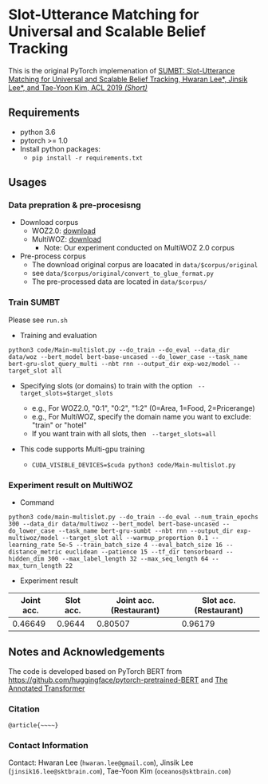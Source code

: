 # Slot-Utterance Matching for Universal and Scalable Belief Tracking

This is the original PyTorch implemenation of [SUMBT: Slot-Utterance Matching for Universal and Scalable Belief Tracking, Hwaran Lee*, Jinsik Lee*, and Tae-Yoon Kim, ACL 2019 *(Short)*](https://arxiv.org/abs/1907.07421)

## Requirements
* python 3.6
* pytorch >= 1.0
* Install python packages:
  * ``pip install -r requirements.txt``

## Usages
### Data prepration & pre-procesisng
* Download corpus
  * WOZ2.0: [download](https://github.com/nmrksic/neural-belief-tracker/tree/master/data/woz)
  * MultiWOZ: [download](http://dialogue.mi.eng.cam.ac.uk/index.php/corpus/)
    * Note: Our experiment conducted on MultiWOZ 2.0 corpus
* Pre-process corpus
  * The download original corpus are loacated in ``data/$corpus/original``
  * see ``data/$corpus/original/convert_to_glue_format.py``
  * The pre-processed data are located in ``data/$corpus/``

### Train SUMBT
Please see ``run.sh``
* Training and evaluation
```
python3 code/Main-multislot.py --do_train --do_eval --data_dir data/woz --bert_model bert-base-uncased --do_lower_case --task_name bert-gru-slot_query_multi --nbt rnn --output_dir exp-woz/model --target_slot all 
``` 
* Specifying slots (or domains) to train with the option `` --target_slots=$target_slots``
  * e.g., For WOZ2.0, "0:1", "0:2", "1:2" (0=Area, 1=Food, 2=Pricerange)
  * e.g., For MultiWOZ, specify the domain name you want to exclude: "train" or "hotel"
  * If you want train with all slots, then `` --target_slots=all``

* This code supports Multi-gpu training 
  * ```CUDA_VISIBLE_DEVICES=$cuda python3 code/Main-multislot.py```

### Experiment result on MultiWOZ
* Command
```
python3 code/main-multislot.py --do_train --do_eval --num_train_epochs 300 --data_dir data/multiwoz --bert_model bert-base-uncased --do_lower_case --task_name bert-gru-sumbt --nbt rnn --output_dir exp-multiwoz/model --target_slot all --warmup_proportion 0.1 --learning_rate 5e-5 --train_batch_size 4 --eval_batch_size 16 --distance_metric euclidean --patience 15 --tf_dir tensorboard --hidden_dim 300 --max_label_length 32 --max_seq_length 64 --max_turn_length 22
```
* Experiment result

| Joint acc. |  Slot acc. | Joint acc. (Restaurant) | Slot acc. (Restaurant) |
| --- | --- | --- | --- |
| 0.46649 | 0.9644 | 0.80507 | 0.96179 |


## Notes and Acknowledgements
The code is developed based on PyTorch BERT from https://github.com/huggingface/pytorch-pretrained-BERT and [The Annotated Transformer](http://nlp.seas.harvard.edu/2018/04/03/attention.html)

### Citation
```
@article{~~~~}
```

### Contact Information
Contact: Hwaran Lee (`hwaran.lee@gmail.com`), Jinsik Lee (`jinsik16.lee@sktbrain.com`), Tae-Yoon Kim (`oceanos@sktbrain.com`)

